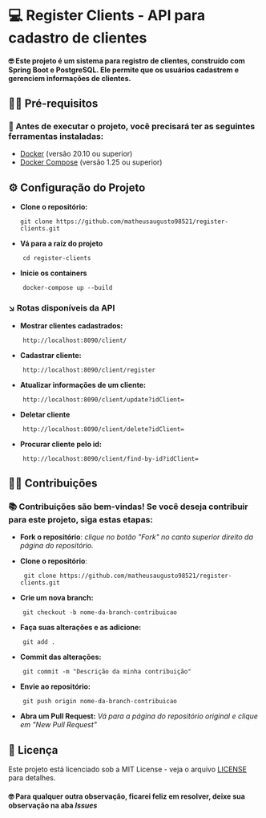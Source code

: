# 💻 Register Clients - API para cadastro de clientes

#### 🤓 Este projeto é um sistema para registro de clientes, construído com Spring Boot e PostgreSQL. Ele permite que os usuários cadastrem e gerenciem informações de clientes.

## 👨‍💻 Pré-requisitos

### 🔎 Antes de executar o projeto, você precisará ter as seguintes ferramentas instaladas:

- [Docker](https://www.docker.com/get-started) (versão 20.10 ou superior)
- [Docker Compose](https://docs.docker.com/compose/) (versão 1.25 ou superior)

## ⚙️ Configuração do Projeto

* **Clone o repositório:**

   ```
   git clone https://github.com/matheusaugusto98521/register-clients.git
   ```

* **Vá para a raíz do projeto**

```
    cd register-clients
```

* **Inicie os containers**

```
    docker-compose up --build
```

### ↘️ Rotas disponíveis da API

* **Mostrar clientes cadastrados:**
```
    http://localhost:8090/client/
```

* **Cadastrar cliente:**
```
    http://localhost:8090/client/register
```

* **Atualizar informações de um cliente:**
```
    http://localhost:8090/client/update?idClient=
```

* **Deletar cliente**
```
    http://localhost:8090/client/delete?idClient=
```

* **Procurar cliente pelo id:**
```
    http://localhost:8090/client/find-by-id?idClient=
```

## 👨‍💻 Contribuições

### 📚 Contribuições são bem-vindas! Se você deseja contribuir para este projeto, siga estas etapas:

* **Fork o repositório**: *clique no botão "Fork" no canto superior direito da página do repositório.*

* **Clone o repositório**: 
   ```
    git clone https://github.com/matheusaugusto98521/register-clients.git
   ```

* **Crie um nova branch:**
```
    git checkout -b nome-da-branch-contribuicao
```

* **Faça suas alterações e as adicione:**
```
    git add .
```

* **Commit das alterações:**
```
    git commit -m "Descrição da minha contribuição"
```

* **Envie ao repositório:**
```
    git push origin nome-da-branch-contribuicao
```

* **Abra um Pull Request:** *Vá para a página do repositório original e clique em "New Pull Request"*



## 📙 Licença

Este projeto está licenciado sob a MIT License - veja o arquivo [LICENSE](https://github.com/matheusaugusto98521/register-clients/blob/main/LICENSE) para detalhes.

#### 🤓 Para qualquer outra observação, ficarei feliz em resolver, deixe sua observação na aba ***Issues***


